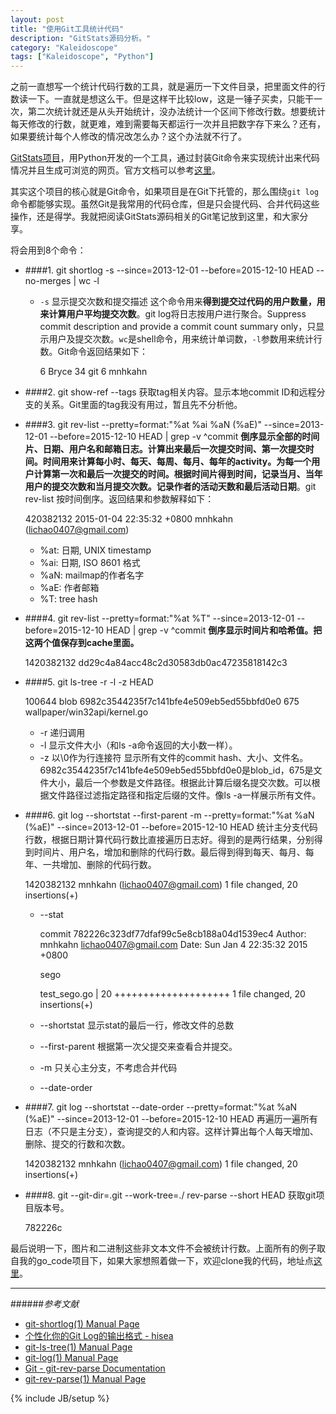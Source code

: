 ```yaml
---
layout: post
title: "使用Git工具统计代码"
description: "GitStats源码分析。"
category: "Kaleidoscope"
tags: ["Kaleidoscope", "Python"]
---
```

 
之前一直想写一个统计代码行数的工具，就是遍历一下文件目录，把里面文件的行数读一下。一直就是想这么干。但是这样干比较low，这是一锤子买卖，只能干一次，第二次统计就还是从头开始统计，没办法统计一个区间下修改行数。想要统计每天修改的行数，就更难，难到需要每天都运行一次并且把数字存下来么？还有，如果要统计每个人修改的情况改怎么办？这个办法就不行了。

[GitStats项目](https://github.com/hoxu/gitstats)，用Python开发的一个工具，通过封装Git命令来实现统计出来代码情况并且生成可浏览的网页。官方文档可以参考[这里](https://github.com/hoxu/gitstats/blob/master/doc/gitstats.pod)。

其实这个项目的核心就是Git命令，如果项目是在Git下托管的，那么围绕`git log`命令都能够实现。虽然Git是我常用的代码仓库，但是只会提代码、合并代码这些操作，还是得学。我就把阅读GitStats源码相关的Git笔记放到这里，和大家分享。

将会用到8个命令：

+ ####1. git shortlog -s --since=2013-12-01 --before=2015-12-10 HEAD --no-merges | wc -l
	+ `-s` 显示提交次数和提交描述
这个命令用来**得到提交过代码的用户数量，用来计算用户平均提交次数**。git log将日志按用户进行聚合。Suppress commit description and provide a commit count summary only，只显示用户及提交次数。`wc`是shell命令，用来统计单词数，`-l`参数用来统计行数。Git命令返回结果如下：
	
	  6 Bryce
	34 git
	  6 mnhkahn

+ ####2. git show-ref --tags
获取tag相关内容。显示本地commit ID和远程分支的关系。Git里面的tag我没有用过，暂且先不分析他。

+ ####3. git rev-list --pretty=format:"%at %ai %aN (%aE)" --since=2013-12-01 --before=2015-12-10 HEAD | grep -v ^commit
**倒序显示全部的时间片、日期、用户名和邮箱日志。计算出来最后一次提交时间、第一次提交时间。时间用来计算每小时、每天、每周、每月、每年的activity。为每一个用户计算第一次和最后一次提交的时间。根据时间片得到时间，记录当月、当年用户的提交次数和当月提交次数。记录作者的活动天数和最后活动日期**。git rev-list 按时间倒序。返回结果和参数解释如下：

	420382132 2015-01-04 22:35:32 +0800 mnhkahn (lichao0407@gmail.com)

	+ %at: 日期, UNIX timestamp
	+ %ai: 日期, ISO 8601 格式
	+ %aN: mailmap的作者名字
	+ %aE: 作者邮箱
	+ %T: tree hash

+ ####4. git rev-list --pretty=format:"%at %T" --since=2013-12-01 --before=2015-12-10 HEAD | grep -v ^commit
**倒序显示时间片和哈希值。把这两个值保存到cache里面。**

	1420382132 dd29c4a84acc48c2d30583db0ac47235818142c3

+ ####5. git ls-tree -r -l -z HEAD

	100644 blob 6982c3544235f7c141bfe4e509eb5ed55bbfd0e0     675 wallpaper/win32api/kernel.go

	+ -r 递归调用
	+ -l 显示文件大小（和ls -a命令返回的大小数一样）。
	+ -z 以\0作为行连接符
显示所有文件的commit hash、大小、文件名。6982c3544235f7c141bfe4e509eb5ed55bbfd0e0是blob_id，675是文件大小，最后一个参数是文件路径。根据此计算后缀名提交次数。可以根据文件路径过滤指定路径和指定后缀的文件。像ls -a一样展示所有文件。

+ ####6. git log --shortstat --first-parent -m --pretty=format:"%at %aN (%aE)" --since=2013-12-01 --before=2015-12-10 HEAD
统计主分支代码行数，根据日期计算代码行数比直接遍历日志好。得到的是两行结果，分别得到时间片、用户名，增加和删除的代码行数。最后得到得到每天、每月、每年、一共增加、删除的代码行数。

	1420382132 mnhkahn (lichao0407@gmail.com)
	1 file changed, 20 insertions(+)﻿

	+ --stat

		commit 782226c323df77dfaf99c5e8cb188a04d1539ec4
		Author: mnhkahn <lichao0407@gmail.com>
		Date: Sun Jan 4 22:35:32 2015 +0800
 		
		
		sego
		
		
		test_sego.go | 20 ++++++++++++++++++++
		1 file changed, 20 insertions(+)

	+ --shortstat 显示stat的最后一行，修改文件的总数
	+ --first-parent 根据第一次父提交来查看合并提交。
	+ -m 只关心主分支，不考虑合并代码
	+ --date-order
 
+ ####7. git log --shortstat --date-order --pretty=format:"%at %aN (%aE)" --since=2013-12-01 --before=2015-12-10 HEAD
再遍历一遍所有日志（不只是主分支），查询提交的人和内容。这样计算出每个人每天增加、删除、提交的行数和次数。

	1420382132 mnhkahn (lichao0407@gmail.com)
	1 file changed, 20 insertions(+)

+ ####8. git --git-dir=.git --work-tree=./ rev-parse --short HEAD
获取git项目版本号。

	782226c

最后说明一下，图片和二进制这些非文本文件不会被统计行数。上面所有的例子取自我的go_code项目下，如果大家想照着做一下，欢迎clone我的代码，地址点[这里](https://github.com/mnhkahn/go_code)。

---

######*参考文献*
+ [git-shortlog(1) Manual Page](https://www.kernel.org/pub/software/scm/git/docs/git-shortlog.html)
+ [个性化你的Git Log的输出格式 - hisea](https://ruby-china.org/topics/939)
+ [git-ls-tree(1) Manual Page](https://www.kernel.org/pub/software/scm/git/docs/git-ls-tree.html)
+ [git-log(1) Manual Page](https://www.kernel.org/pub/software/scm/git/docs/git-log.html)
+ [Git - git-rev-parse Documentation](http://git-scm.com/docs/git-rev-parse)
+ [git-rev-parse(1) Manual Page](https://www.kernel.org/pub/software/scm/git/docs/git-rev-parse.html)

 
{% include JB/setup %}